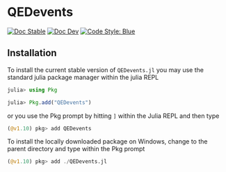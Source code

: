 # QEDevents

[![Doc Stable](https://img.shields.io/badge/docs-stable-blue.svg)](https://qedjl-project.github.io/QEDevents.jl/stable)
[![Doc Dev](https://img.shields.io/badge/docs-dev-blue.svg)](https://qedjl-project.github.io/QEDevents.jl/dev)
[![Code Style: Blue](https://img.shields.io/badge/code%20style-blue-4495d1.svg)](https://github.com/invenia/BlueStyle)


## Installation

To install the current stable version of `QEDevents.jl` you may use the standard julia package manager within the julia REPL

```julia
julia> using Pkg

julia> Pkg.add("QEDevents")
```

or you use the Pkg prompt by hitting `]` within the Julia REPL and then type

```julia
(@v1.10) pkg> add QEDevents
```

To install the locally downloaded package on Windows, change to the parent directory and type within the Pkg prompt

```julia
(@v1.10) pkg> add ./QEDevents.jl
```
